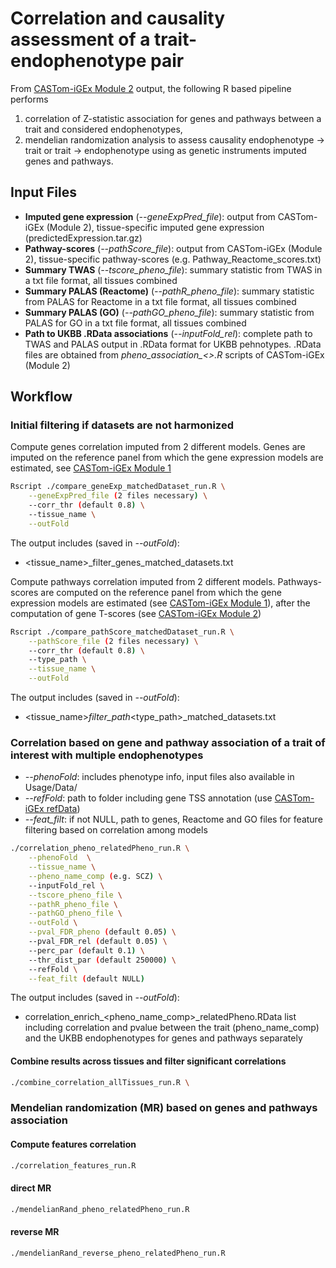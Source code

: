# Correlation and causality assessment of a trait-endophenotype pair
From [CASTom-iGEx Module 2](https://gitlab.mpcdf.mpg.de/luciat/castom-igex/-/tree/master/Software/model_prediction) output, the following R based pipeline performs 
1. correlation of Z-statistic association for genes and pathways between a trait and considered endophenotypes, 
2. mendelian randomization analysis to assess causality endophenotype -> trait or trait -> endophenotype using as genetic instruments imputed genes and pathways.

## Input Files
- **Imputed gene expression** (*--geneExpPred_file*): output from CASTom-iGEx (Module 2), tissue-specific imputed gene expression (predictedExpression.tar.gz)
- **Pathway-scores** (*--pathScore_file*): output from CASTom-iGEx (Module 2), tissue-specific pathway-scores (e.g. Pathway_Reactome_scores.txt)
- **Summary TWAS** (*--tscore_pheno_file*): summary statistic from TWAS in a txt file format, all tissues combined
- **Summary PALAS (Reactome)** (*--pathR_pheno_file*): summary statistic from PALAS for Reactome in a txt file format, all tissues combined
- **Summary PALAS (GO)** (*--pathGO_pheno_file*): summary statistic from PALAS for GO in a txt file format, all tissues combined
- **Path to UKBB .RData associations** (*--inputFold_rel*): complete path to TWAS and PALAS output in .RData format for UKBB pehnotypes. .RData files are obtained from *pheno_association_<>.R* scripts of CASTom-iGEx (Module 2) 

## Workflow
### Initial filtering if datasets are not harmonized 

Compute genes correlation imputed from 2 different models. Genes are imputed on the reference panel from which the gene expression models are estimated, see [CASTom-iGEx Module 1](https://gitlab.mpcdf.mpg.de/luciat/castom-igex/-/tree/master/Software/model_training)

```sh
Rscript ./compare_geneExp_matchedDataset_run.R \
    --geneExpPred_file (2 files necessary) \
    --corr_thr (default 0.8) \
    --tissue_name \
    --outFold 
```
The output includes (saved in *--outFold*):
- <tissue_name>_filter_genes_matched_datasets.txt 


Compute pathways correlation imputed from 2 different models. Pathways-scores are computed on the reference panel from which the gene expression models are estimated (see [CASTom-iGEx Module 1](https://gitlab.mpcdf.mpg.de/luciat/castom-igex/-/tree/master/Software/model_training)), after the computation of gene T-scores (see [CASTom-iGEx Module 2](https://gitlab.mpcdf.mpg.de/luciat/castom-igex/-/tree/master/Software/model_prediction))

```sh
Rscript ./compare_pathScore_matchedDataset_run.R \
    --pathScore_file (2 files necessary) \
    --corr_thr (default 0.8) \
    --type_path \
    --tissue_name \
    --outFold 
```
The output includes (saved in *--outFold*):
- <tissue_name>_filter_path_<type_path>_matched_datasets.txt

### Correlation based on gene and pathway association of a trait of interest with multiple endophenotypes 

- *--phenoFold*: includes phenotype info, input files also available in Usage/Data/
- *--refFold*: path to folder including gene TSS annotation (use [CASTom-iGEx refData](https://gitlab.mpcdf.mpg.de/luciat/castom-igex/-/tree/master/refData))
- *--feat_filt*: if not NULL, path to genes, Reactome and GO files for feature filtering based on correlation among models 

```sh
./correlation_pheno_relatedPheno_run.R \
	--phenoFold  \
	--tissue_name \
	--pheno_name_comp (e.g. SCZ) \
	--inputFold_rel \
	--tscore_pheno_file \
	--pathR_pheno_file \
	--pathGO_pheno_file \
	--outFold \
	--pval_FDR_pheno (default 0.05) \
	--pval_FDR_rel (default 0.05) \
	--perc_par (default 0.1) \
	--thr_dist_par (default 250000) \
	--refFold \
	--feat_filt (default NULL)
```
The output includes (saved in *--outFold*):
- correlation_enrich_<pheno_name_comp>_relatedPheno.RData
list including correlation and pvalue between the trait (pheno_name_comp) and the UKBB endophenotypes for genes and pathways separately

#### Combine results across tissues and filter significant correlations

```sh
./combine_correlation_allTissues_run.R \
```

### Mendelian randomization (MR) based on genes and pathways association 

#### Compute features correlation

```sh
./correlation_features_run.R
```
#### direct MR

```sh
./mendelianRand_pheno_relatedPheno_run.R
```

#### reverse MR

```sh
./mendelianRand_reverse_pheno_relatedPheno_run.R
```

